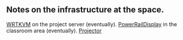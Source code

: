 ## Notes on the infrastructure at the space.

[WRTKVM](WRTKVM "wikilink") on the project server (eventually).
[PowerRailDisplay](PowerRailDisplay "wikilink") in the classroom area
(eventually). [Projector](Projector "wikilink")